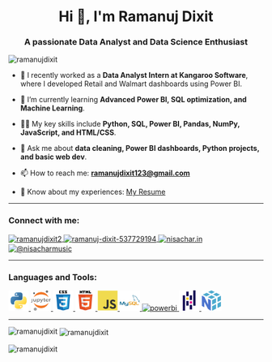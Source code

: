 <h1 align="center">Hi 👋, I'm Ramanuj Dixit</h1>
<h3 align="center">A passionate Data Analyst and Data Science Enthusiast</h3>

<p align="left"> 
  <img src="https://komarev.com/ghpvc/?username=ramanujdixit&label=Profile%20views&color=0e75b6&style=flat" alt="ramanujdixit" /> 
</p>

- 🔭 I recently worked as a **Data Analyst Intern at Kangaroo Software**, where I developed Retail and Walmart dashboards using Power BI.

- 🌱 I’m currently learning **Advanced Power BI, SQL optimization, and Machine Learning**.

- 👨‍💻 My key skills include **Python, SQL, Power BI, Pandas, NumPy, JavaScript, and HTML/CSS**.

- 💬 Ask me about **data cleaning, Power BI dashboards, Python projects, and basic web dev**.

- 📫 How to reach me: **ramanujdixit123@gmail.com**

- 📄 Know about my experiences: [My Resume](https://tinyurl.com/ramanuj-resume)

---

<h3 align="left">Connect with me:</h3>
<p align="left">
  <a href="https://twitter.com/ramanujdixit2" target="blank">
    <img align="center" src="https://raw.githubusercontent.com/rahuldkjain/github-profile-readme-generator/master/src/images/icons/Social/twitter.svg" alt="ramanujdixit2" height="30" width="40" />
  </a>
  <a href="https://linkedin.com/in/ramanuj-dixit-537729194" target="blank">
    <img align="center" src="https://raw.githubusercontent.com/rahuldkjain/github-profile-readme-generator/master/src/images/icons/Social/linked-in-alt.svg" alt="ramanuj-dixit-537729194" height="30" width="40" />
  </a>
  <a href="https://instagram.com/nisachar.in" target="blank">
    <img align="center" src="https://raw.githubusercontent.com/rahuldkjain/github-profile-readme-generator/master/src/images/icons/Social/instagram.svg" alt="nisachar.in" height="30" width="40" />
  </a>
  <a href="https://www.youtube.com/c/@nisacharmusic" target="blank">
    <img align="center" src="https://raw.githubusercontent.com/rahuldkjain/github-profile-readme-generator/master/src/images/icons/Social/youtube.svg" alt="@nisacharmusic" height="30" width="40" />
  </a>
</p>

---

<h3 align="left">Languages and Tools:</h3>
<p align="left">
  <a href="https://www.python.org" target="_blank" rel="noreferrer">
    <img src="https://raw.githubusercontent.com/devicons/devicon/master/icons/python/python-original.svg" alt="python" width="40" height="40"/>
  </a> 
  <a href="https://jupyter.org/" target="_blank" rel="noreferrer">
    <img src="https://raw.githubusercontent.com/devicons/devicon/master/icons/jupyter/jupyter-original-wordmark.svg" alt="jupyter" width="40" height="40"/>
  </a>
  <a href="https://www.w3schools.com/css/" target="_blank" rel="noreferrer">
    <img src="https://raw.githubusercontent.com/devicons/devicon/master/icons/css3/css3-original-wordmark.svg" alt="css3" width="40" height="40"/>
  </a> 
  <a href="https://www.w3.org/html/" target="_blank" rel="noreferrer">
    <img src="https://raw.githubusercontent.com/devicons/devicon/master/icons/html5/html5-original-wordmark.svg" alt="html5" width="40" height="40"/>
  </a> 
  <a href="https://developer.mozilla.org/en-US/docs/Web/JavaScript" target="_blank" rel="noreferrer">
    <img src="https://raw.githubusercontent.com/devicons/devicon/master/icons/javascript/javascript-original.svg" alt="javascript" width="40" height="40"/>
  </a> 
  <a href="https://www.mysql.com/" target="_blank" rel="noreferrer">
    <img src="https://raw.githubusercontent.com/devicons/devicon/master/icons/mysql/mysql-original-wordmark.svg" alt="mysql" width="40" height="40"/>
  </a>
  <a href="https://powerbi.microsoft.com/" target="_blank" rel="noreferrer">
    <img src="https://upload.wikimedia.org/wikipedia/commons/c/cf/New_Power_BI_Logo.svg" alt="powerbi" width="40" height="40"/>
  </a>
  <a href="https://pandas.pydata.org/" target="_blank" rel="noreferrer">
    <img src="https://raw.githubusercontent.com/devicons/devicon/master/icons/pandas/pandas-original.svg" alt="pandas" width="40" height="40"/>
  </a>
  <a href="https://numpy.org/" target="_blank" rel="noreferrer">
    <img src="https://raw.githubusercontent.com/devicons/devicon/master/icons/numpy/numpy-original.svg" alt="numpy" width="40" height="40"/>
  </a>
</p>

---

<p><img align="left" src="https://github-readme-stats.vercel.app/api/top-langs?username=ramanujdixit&show_icons=true&locale=en&layout=compact" alt="ramanujdixit" /></p>

<p>&nbsp;<img align="center" src="https://github-readme-stats.vercel.app/api?username=ramanujdixit&show_icons=true&locale=en" alt="ramanujdixit" /></p>

<p><img align="center" src="https://github-readme-streak-stats.herokuapp.com/?user=ramanujdixit&" alt="ramanujdixit" /></p>
